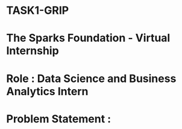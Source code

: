 # TASK1-GRIP
# The Sparks Foundation - Virtual Internship 
# Role : Data Science and Business Analytics Intern
# Problem Statement :  

